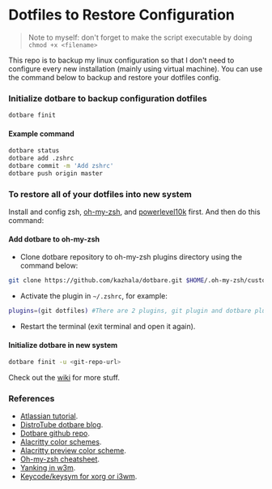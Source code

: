# Dotfiles to Restore Configuration

> Note to myself: don't forget to make the script executable by doing `chmod +x <filename>`

This repo is to backup my linux configuration so that I don't need to configure every new installation (mainly using virtual machine). You can use the command below to backup and restore your dotfiles config.

### Initialize dotbare to backup configuration dotfiles
```bash
dotbare finit
```

#### Example command
```bash
dotbare status
dotbare add .zshrc
dotbare commit -m 'Add zshrc'
dotbare push origin master
```

### To restore all of your dotfiles into new system
Install and config zsh, [oh-my-zsh](https://github.com/ohmyzsh/ohmyzsh), and [powerlevel10k](https://github.com/romkatv/powerlevel10k) first. And then do this command:

#### Add dotbare to oh-my-zsh
- Clone dotbare repository to oh-my-zsh plugins directory using the command below:
```bash
git clone https://github.com/kazhala/dotbare.git $HOME/.oh-my-zsh/custom/plugins/dotbare
```
- Activate the plugin in `~/.zshrc`, for example:
```bash
plugins=(git dotfiles) #There are 2 plugins, git plugin and dotbare plugin
```
- Restart the terminal (exit terminal and open it again).

#### Initialize dotbare in new system
```bash
dotbare finit -u <git-repo-url>
```

Check out the [wiki](https://github.com/bruhtus/dotfiles/wiki) for more stuff.

### References
- [Atlassian tutorial](https://www.atlassian.com/git/tutorials/dotfiles).
- [DistroTube dotbare blog](https://www.distrotube.com/blog/interactive-dotfiles-management-with-dotbare/).
- [Dotbare github repo](https://github.com/kazhala/dotbare).
- [Alacritty color schemes](https://github.com/alacritty/alacritty/wiki/Color-schemes).
- [Alacritty preview color scheme](https://github.com/eendroroy/alacritty-theme).
- [Oh-my-zsh cheatsheet](https://github.com/ohmyzsh/ohmyzsh/wiki/Cheatsheet).
- [Yanking in w3m](https://unix.stackexchange.com/questions/12497/yanking-urls-in-w3m).
- [Keycode/keysym for xorg or i3wm](http://xahlee.info/linux/linux_show_keycode_keysym.html).
